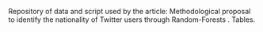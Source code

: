 Repository of data and script used by the article: Methodological proposal to identify the nationality of Twitter users through Random-Forests .
Tables.
